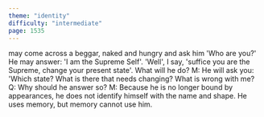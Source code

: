 ```yaml
---
theme: "identity"
difficulty: "intermediate"
page: 1535
---
```


may come across a beggar, naked and hungry and ask him 'Who are you?' He may answer: 'I am the Supreme Self'. 'Well', I say, 'suffice you are the Supreme, change your present state'. What will he do? M: He will ask you: 'Which state? What is there that needs changing? What is wrong with me? Q: Why should he answer so? M: Because he is no longer bound by appearances, he does not identify himself with the name and shape. He uses memory, but memory cannot use him.